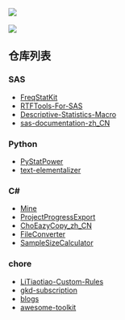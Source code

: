 <p align="left">
    <a href="https://github.com/snoopy1866/snoopy1866">
        <img align="center" src="https://github-readme-stats.vercel.app/api?username=snoopy1866&show_icons=true&theme=transparent&include_all_commits">
    </a>
    <br>
    <br>
    <a href="https://github.com/snoopy1866/snoopy1866">
        <img align="center" src="https://github-readme-stats.vercel.app/api/top-langs/?username=snoopy1866&theme=transparent&layout=compact&card_width=467">
    </a>
</p>

## 仓库列表

### SAS

- [FreqStatKit](https://github.com/Snoopy1866/FreqStatKit)
- [RTFTools-For-SAS](https://github.com/Snoopy1866/RTFTools-For-SAS)
- [Descriptive-Statistics-Macro](https://github.com/Snoopy1866/Descriptive-Statistics-Macro)
- [sas-documentation-zh_CN](https://github.com/Snoopy1866/sas-documentation-zh_CN)

### Python

- [PyStatPower](https://github.com/PyStatPower/PyStatPower)
- [text-elementalizer](https://github.com/Snoopy1866/text-elementalizer)

### C#

- [Mine](https://github.com/Snoopy1866/Mine)
- [ProjectProgressExport](https://github.com/Snoopy1866/ProjectProgressExport)
- [ChoEazyCopy_zh_CN](https://github.com/Snoopy1866/ChoEazyCopy_zh_CN)
- [FileConverter](https://github.com/Snoopy1866/FileConverter)
- [SampleSizeCalculator](https://github.com/Snoopy1866/SampleSizeCalculator)

### chore

- [LiTiaotiao-Custom-Rules](https://github.com/Snoopy1866/LiTiaotiao-Custom-Rules)
- [gkd-subscription](https://github.com/gkd-sub-repo/114514_subscription)
- [blogs](https://github.com/Snoopy1866/blogs)
- [awesome-toolkit](https://github.com/Snoopy1866/awesome-toolkit)
